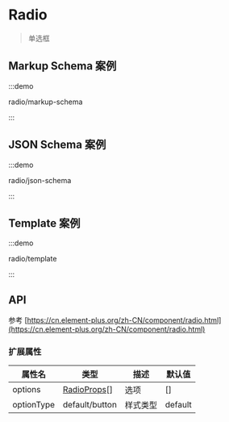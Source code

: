 # Radio

> 单选框

## Markup Schema 案例

:::demo

radio/markup-schema

:::

## JSON Schema 案例

:::demo

radio/json-schema

:::

## Template 案例

:::demo

radio/template

:::

## API

参考 [https://cn.element-plus.org/zh-CN/component/radio.html](https://cn.element-plus.org/zh-CN/component/radio.html)

### 扩展属性

| 属性名     | 类型                                                                                              | 描述     | 默认值  |
| ---------- | ------------------------------------------------------------------------------------------------- | -------- | ------- |
| options    | [RadioProps](https://cn.element-plus.org/zh-CN/component/radio.html#radio-%E5%B1%9E%E6%80%A7)[] | 选项     | []      |
| optionType | default/button                                                                                    | 样式类型 | default |
